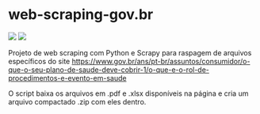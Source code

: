 # web-scraping-gov.br

![](https://img.shields.io/badge/Python-blue) ![](https://img.shields.io/badge/Scrapy-green)

Projeto de web scraping com Python e Scrapy para raspagem de arquivos específicos do site https://www.gov.br/ans/pt-br/assuntos/consumidor/o-que-o-seu-plano-de-saude-deve-cobrir-1/o-que-e-o-rol-de-procedimentos-e-evento-em-saude

O script baixa os arquivos em .pdf e .xlsx disponíveis na página e cria um arquivo compactado .zip com eles dentro.
